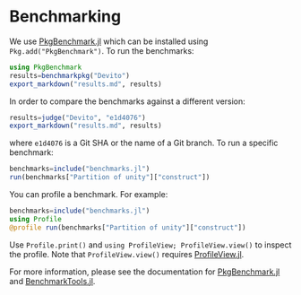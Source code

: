 # Benchmarking
We use [PkgBenchmark.jl](http://github.com/juliaCI/PkgBenchmark.jl) which can be
installed using `Pkg.add("PkgBenchmark")`.  To run the benchmarks:
```julia
using PkgBenchmark
results=benchmarkpkg("Devito")
export_markdown("results.md", results)
```
In order to compare the benchmarks against a different version:
```julia
results=judge("Devito", "e1d4076")
export_markdown("results.md", results)
```
where `e1d4076` is a Git SHA or the name of a Git branch.  To run a specific
benchmark:
```julia
benchmarks=include("benchmarks.jl")
run(benchmarks["Partition of unity"]["construct"])
```

You can profile a benchmark.  For example:
```julia
benchmarks=include("benchmarks.jl")
using Profile
@profile run(benchmarks["Partition of unity"]["construct"])
```
Use `Profile.print()` and `using ProfileView; ProfileView.view()` to inspect the
profile.  Note that `ProfileView.view()` requires
[ProfileView.jl](http://github.com/timholy/ProfileView.jl).

For more information, please see the documentation for
[PkgBenchmark.jl](http://github.com/juliaCI/PkgBenchmark.jl) and
[BenchmarkTools.jl](https://github.com/JuliaCI/BenchmarkTools.jl).
